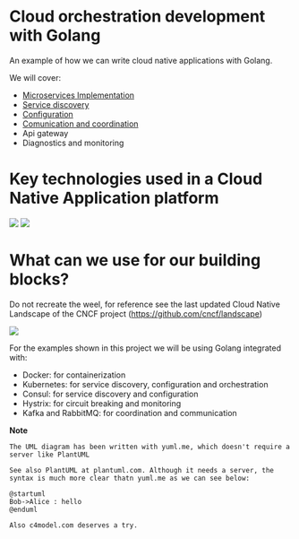 # Cloud orchestration development with Golang

An example of how we can write cloud native applications with Golang.

We will cover:

* [Microservices Implementation](go_microservice_frameworks/microservice_implementation/README.md)
* [Service discovery](go_microservice_frameworks/microservice_discovery/README.md)
* [Configuration](go_microservice_frameworks/microservice_configuration/README.md)
* [Comunication and coordination](go_microservice_frameworks/microservice_communication/README.md)
* Api gateway
* Diagnostics and monitoring 

# Key technologies used in a Cloud Native Application platform


<img src="http://yuml.me/diagram/scruffy/class/[API Gateway]<-[Service Discovery],[Service Discovery]<->[Microservices chassis service client],[Service Discovery]<-[Diagnostics and monitoring],[Service Discovery]<-[Configuration Coordination],[Microservices chassis service client]<-[Configuration Coordination],[Diagnostics and monitoring]<-[Configuration Coordination],[Diagnostics and monitoring]->[Microservices chassis service client],[API Gateway]<-[Configuration Coordination]"/>

<img src="http://yuml.me/diagram/scruffy/class/[API Gateway    How to access endpoints from the outside{bg:cornsilk}],[Configuration and coordination    How to provide cluster whide configuration and consensus{bg:cornsilk}],[Service discovery    How to expose and find service endpoints{bg:cornsilk}],[Microservice chassis    How to execute an ops component{bg:cornsilk}],[Microservice chassis    How to call other services in a resilient and responsive way{bg:cornsilk}],[Diagnostics and monitoring    How to detect operational anomalies{bg:cornsilk}]"/>

# What can we use for our building blocks?

Do not recreate the weel, for reference see the last updated Cloud Native Landscape of the CNCF project (https://github.com/cncf/landscape)

<img src="https://landscape.cncf.io/images/landscape.png">

For the examples shown in this project we will be using Golang integrated with:

* Docker: for containerization
* Kubernetes: for service discovery, configuration and orchestration
* Consul: for service discovery and configuration
* Hystrix: for circuit breaking and monitoring
* Kafka and RabbitMQ: for coordination and communication


**Note**
```
The UML diagram has been written with yuml.me, which doesn't require a server like PlantUML

See also PlantUML at plantuml.com. Although it needs a server, the syntax is much more clear thatn yuml.me as we can see below:

@startuml
Bob->Alice : hello
@enduml

Also c4model.com deserves a try.
```